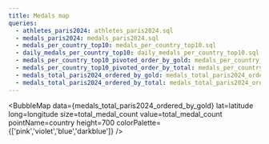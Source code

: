 ```yaml
---
title: Medals map
queries:
  - athletes_paris2024: athletes_paris2024.sql
  - medals_paris2024: medals_paris2024.sql
  - medals_per_country_top10: medals_per_country_top10.sql
  - daily_medals_per_country_top10: daily_medals_per_country_top10.sql
  - medals_per_country_top10_pivoted_order_by_gold: medals_per_country_top10_pivoted_order_by_gold.sql
  - medals_per_country_top10_pivoted_order_by_total: medals_per_country_top10_pivoted_order_by_total.sql
  - medals_total_paris2024_ordered_by_gold: medals_total_paris2024_ordered_by_gold.sql
  - medals_total_paris2024_ordered_by_total: medals_total_paris2024_ordered_by_total.sql
---
```


<BubbleMap 
    data={medals_total_paris2024_ordered_by_gold} 
    lat=latitude 
    long=longitude
    size=total_medal_count 
    value=total_medal_count 
    pointName=country
    height=700
    colorPalette={['pink','violet','blue','darkblue']}
/>